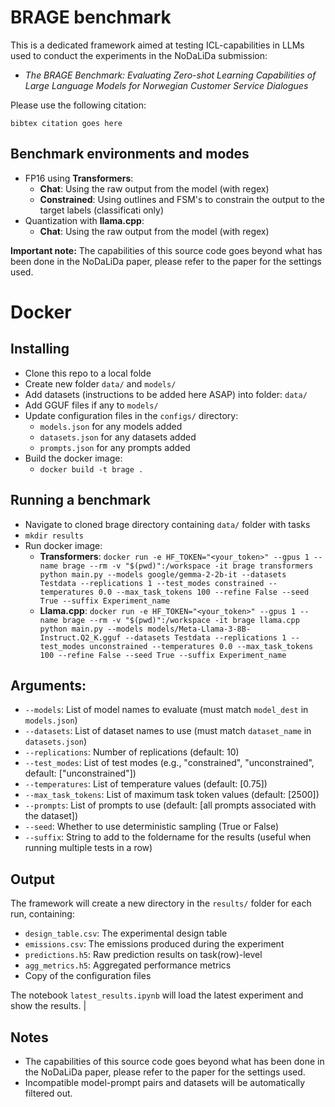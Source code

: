 # BRAGE benchmark
This is a dedicated framework aimed at testing ICL-capabilities in LLMs used to conduct the experiments in the NoDaLiDa submission: 

- *The BRAGE Benchmark: Evaluating Zero-shot Learning Capabilities of Large Language Models for Norwegian Customer Service Dialogues*

Please use the following citation:

``
bibtex citation goes here
``

## Benchmark environments and modes

- FP16 using **Transformers**:
    - **Chat**: Using the raw output from the model (with regex)
    - **Constrained**: Using outlines and FSM's to constrain the output to the target labels (classificati only)
- Quantization with **llama.cpp**:
    - **Chat**: Using the raw output from the model (with regex)

**Important note:** The capabilities of this source code goes beyond what has been done in the NoDaLiDa paper, please refer to the paper for the settings used.

# Docker
## Installing
- Clone this repo to a local folde
- Create new folder ``data/`` and ``models/``
- Add datasets (instructions to be added here ASAP) into folder: ``data/``
- Add GGUF files if any to ``models/``
- Update configuration files in the `configs/` directory:
    - `models.json` for any models added
    - `datasets.json` for any datasets added
    - `prompts.json` for any prompts added
- Build the docker image:
    - ``docker build -t brage .``

## Running a benchmark
- Navigate to cloned brage directory containing ``data/`` folder with tasks
- ``mkdir results``
- Run docker image:
    - **Transformers**:
      ``docker run -e HF_TOKEN="<your_token>" --gpus 1 --name brage --rm -v "$(pwd)":/workspace -it brage transformers python main.py --models google/gemma-2-2b-it --datasets Testdata --replications 1 --test_modes constrained --temperatures 0.0 --max_task_tokens 100 --refine False --seed True --suffix Experiment_name``
    - **Llama.cpp**:
      ``docker run -e HF_TOKEN="<your_token>" --gpus 1 --name brage --rm -v "$(pwd)":/workspace -it brage llama.cpp python main.py --models models/Meta-Llama-3-8B-Instruct.Q2_K.gguf --datasets Testdata --replications 1 --test_modes unconstrained --temperatures 0.0 --max_task_tokens 100 --refine False --seed True --suffix Experiment_name``


## Arguments:

- `--models`: List of model names to evaluate (must match `model_dest` in `models.json`)
- `--datasets`: List of dataset names to use (must match `dataset_name` in `datasets.json`)
- `--replications`: Number of replications (default: 10)
- `--test_modes`: List of test modes (e.g., "constrained", "unconstrained", default: ["unconstrained"])
- `--temperatures`: List of temperature values (default: [0.75])
- `--max_task_tokens`: List of maximum task token values (default: [2500])
- `--prompts`: List of prompts to use (default: [all prompts associated with the dataset])
- `--seed`: Whether to use deterministic sampling (True or False)
- `--suffix`: String to add to the foldername for the results (useful when running multiple tests in a row)




## Output

The framework will create a new directory in the `results/` folder for each run, containing:

- `design_table.csv`: The experimental design table
- `emissions.csv`: The emissions produced during the experiment
- `predictions.h5`: Raw prediction results on task(row)-level
- `agg_metrics.h5`: Aggregated performance metrics
- Copy of the configuration files

The notebook `latest_results.ipynb` will load the latest experiment and show the results.
|
## Notes

- The capabilities of this source code goes beyond what has been done in the NoDaLiDa paper, please refer to the paper for the settings used.
- Incompatible model-prompt pairs and datasets will be automatically filtered out.